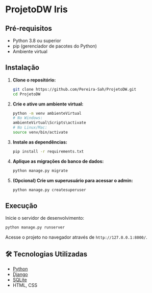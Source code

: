 # ProjetoDW Iris

## Pré-requisitos

- Python 3.8 ou superior
- pip (gerenciador de pacotes do Python)
- Ambiente virtual

## Instalação

1. **Clone o repositório:**

   ```bash
   git clone https://github.com/Pereira-Sah/ProjetoDW.git
   cd ProjetoDW
   ```

2. **Crie e ative um ambiente virtual:**

   ```bash
   python -m venv ambienteVirtual
   # No Windows:
   ambienteVirtual\Scripts\activate
   # No Linux/Mac:
   source venv/bin/activate
   ```

3. **Instale as dependências:**

   ```bash
   pip install -r requirements.txt
   ```

4. **Aplique as migrações do banco de dados:**

   ```bash
   python manage.py migrate
   ```

5. **(Opcional) Crie um superusuário para acessar o admin:**

   ```bash
   python manage.py createsuperuser
   ```

## Execução

Inicie o servidor de desenvolvimento:

```bash
python manage.py runserver
```

Acesse o projeto no navegador através de `http://127.0.0.1:8000/`.

## 🛠️ Tecnologias Utilizadas

- [Python](https://www.python.org/)
- [Django](https://www.djangoproject.com/)
- [SQLite](https://www.sqlite.org/index.html)
- HTML, CSS
